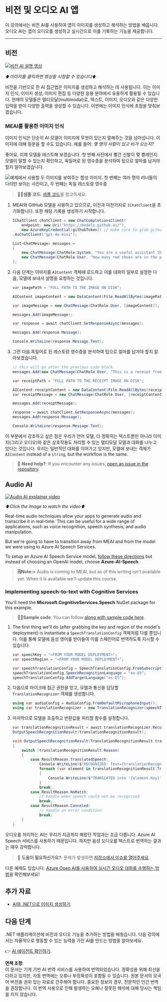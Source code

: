 # 비전 및 오디오 AI 앱

이 강의에서는 비전 AI를 사용하여 앱이 이미지를 생성하고 해석하는 방법을 배웁니다. 오디오 AI는 앱이 오디오를 생성하고 실시간으로 이를 기록하는 기능을 제공합니다.

---

## 비전

[![비전 AI 설명 영상](https://img.youtube.com/vi/QXbASt1KXuw/0.jpg)](https://youtu.be/QXbASt1KXuw?feature=shared)

_⬆️이미지를 클릭하면 영상을 시청할 수 있습니다⬆️_

비전을 기반으로 한 AI 접근법은 이미지를 생성하고 해석하는 데 사용됩니다. 이는 이미지 인식, 이미지 생성, 이미지 편집 등 다양한 응용 분야에서 유용하게 활용될 수 있습니다. 현재의 모델들은 멀티모달(multimodal)로, 텍스트, 이미지, 오디오와 같은 다양한 입력을 받아 다양한 출력을 생성할 수 있습니다. 이번에는 이미지 인식에 초점을 맞춰보겠습니다.

### MEAI를 활용한 이미지 인식

이미지 인식은 단순히 AI 모델이 이미지에 무엇이 있는지 말해주는 것을 넘어섭니다. 이미지에 대해 질문을 할 수도 있습니다. 예를 들어: _몇 명의 사람이 있고 비가 오는지?_  

좋아요, 이제 모델을 테스트해 보겠습니다. 첫 번째 사진에서 빨간 신발이 몇 켤레인지 모델이 말할 수 있는지 확인하고, 독일어로 된 영수증을 분석하여 팁으로 얼마를 남겨야 할지 알아보겠습니다.

![예제에서 사용할 두 이미지를 보여주는 합성 이미지. 첫 번째는 여러 명의 러너들의 다리만 보이는 사진이고, 두 번째는 독일 레스토랑 영수증](../../../translated_images/example-visual-image.e2fc4ffa5f01b3d65bb9bd5d23eebf97513bf486b761209b28fea06b63a11f6c.ko.png)

> 🧑‍💻**샘플 코드**: [샘플 코드](../../../03-CoreGenerativeAITechniques/src/Vision-01MEAI-GitHubModels)를 참고하세요.

1. MEAI와 GitHub 모델을 사용하고 있으므로, 이전과 마찬가지로 `IChatClient`을 초기화합니다. 또한 채팅 기록을 생성하기 시작합니다.

    ```csharp
    IChatClient chatClient = new ChatCompletionsClient(
        endpoint: new Uri("https://models.github.ai/"),
        new AzureKeyCredential(githubToken)) // make sure to grab githubToken from the secrets or environment
    .AsChatClient("gpt-4o-mini");

    List<ChatMessage> messages = 
    [
        new ChatMessage(ChatRole.System, "You are a useful assistant that describes images using a direct style."),
        new ChatMessage(ChatRole.User, "How many red shoes are in the photo?") // we'll start with the running photo
    ];
    ```

1. 다음 단계는 이미지를 `AIContent` 객체에 로드하고 이를 대화의 일부로 설정한 다음, 모델에 보내서 설명을 요청하는 것입니다.

    ```csharp
    var imagePath = "FULL PATH TO THE IMAGE ON DISK";

    AIContent imageContent = new DataContent(File.ReadAllBytes(imagePath), "image/jpeg"); // the important part here is that we're loading it in bytes. The image could come from anywhere.

    var imageMessage = new ChatMessage(ChatRole.User, [imageContent]);

    messages.Add(imageMessage);

    var response = await chatClient.GetResponseAsync(messages);

    messages.Add(response.Message);

    Console.WriteLine(response.Message.Text);
    ```

1. 그런 다음 독일어로 된 레스토랑 영수증을 분석하여 팁으로 얼마를 남겨야 할지 알아보겠습니다.

    ```csharp
    // this will go after the previous code block
    messages.Add(new ChatMessage(ChatRole.User, "This is a receipt from a lunch. I had the sausage. How much of a tip should I leave?"));

    var receiptPath = "FULL PATH TO THE RECEIPT IMAGE ON DISK";

    AIContent receiptContent = new DataContent(File.ReadAllBytes(receiptPath), "image/jpeg");
    var receiptMessage = new ChatMessage(ChatRole.User, [receiptContent]);

    messages.Add(receiptMessage);

    response = await chatClient.GetResponseAsync(messages);
    messages.Add(response.Message);

    Console.WriteLine(response.Message.Text);
    ```

이 부분에서 강조하고 싶은 점은 우리가 언어 모델, 더 정확히는 텍스트뿐만 아니라 이미지(그리고 오디오)와 같은 상호작용도 처리할 수 있는 멀티모달 모델과 대화를 나누고 있다는 것입니다. 우리는 일반적인 대화를 이어가고 있지만, 모델에 보내는 객체가 `AIContent` instead of a `string`, but the workflow is the same.

> 🙋 **Need help?**: If you encounter any issues, [open an issue in the repository](https://github.com/microsoft/Generative-AI-for-beginners-dotnet/issues/new).

## Audio AI

[![Audio AI explainer video](https://img.youtube.com/vi/fuquPXRNqCo/0.jpg)](https://youtu.be/fuquPXRNqCo?feature=shared)

_⬆️Click the image to watch the video⬆️_

Real-time audio techniques allow your apps to generate audio and transcribe it in real-time. This can be useful for a wide range of applications, such as voice recognition, speech synthesis, and audio manipulation.

But we're going to have to transition away from MEAI and from the model we were using to Azure AI Speech Services.

To setup an Azure AI Speech Service model, [follow these directions](../02-SetupDevEnvironment/getting-started-azure-openai.md) but instead of choosing an OpenAI model, choose **Azure-AI-Speech**.

> **🗒️Note:>** Audio is coming to MEAI, but as of this writing isn't available yet. When it is available we'll update this course.

### Implementing speech-to-text with Cognitive Services

You'll need the **Microsoft.CognitiveServices.Speech** NuGet package for this example.

> 🧑‍💻**Sample code**: You can follow [along with sample code here](../../../03-CoreGenerativeAITechniques/src/Audio-01-SpeechMic).

1. The first thing we'll do (after grabbing the key and region of the model's deployment) is instantiate a `SpeechTranslationConfig` 객체처럼 다를 뿐입니다. 이를 통해 모델에 음성 영어를 받아들여 이를 스페인어로 번역하도록 지시할 수 있습니다.

    ```csharp
    var speechKey = "<FROM YOUR MODEL DEPLOYMENT>";
    var speechRegion = "<FROM YOUR MODEL DEPLOYMENT>";

    var speechTranslationConfig = SpeechTranslationConfig.FromSubscription(speechKey, speechRegion);
    speechTranslationConfig.SpeechRecognitionLanguage = "en-US";
    speechTranslationConfig.AddTargetLanguage("es-ES");
    ```

1. 다음으로 마이크에 접근 권한을 얻고, 모델과 통신을 담당할 `TranslationRecognizer` 객체를 생성합니다.

    ```csharp
    using var audioConfig = AudioConfig.FromDefaultMicrophoneInput();
    using var translationRecognizer = new TranslationRecognizer(speechTranslationConfig, audioConfig);
    ```

1. 마지막으로 모델을 호출하고 반환값을 처리할 함수를 설정합니다.
   
    ```csharp
    var translationRecognitionResult = await translationRecognizer.RecognizeOnceAsync();
    OutputSpeechRecognitionResult(translationRecognitionResult);

    void OutputSpeechRecognitionResult(TranslationRecognitionResult translationRecognitionResult)
    {
        switch (translationRecognitionResult.Reason)
        {
            case ResultReason.TranslatedSpeech:
                Console.WriteLine($"RECOGNIZED: Text={translationRecognitionResult.Text}");
                foreach (var element in translationRecognitionResult.Translations)
                {
                    Console.WriteLine($"TRANSLATED into '{element.Key}': {element.Value}");
                }
                break;
            case ResultReason.NoMatch:
                // handle when speech could not be recognized
                break;
            case ResultReason.Canceled:
                // handle an error condition
                break;
        }
    }
    ```

오디오를 처리하는 AI는 우리가 지금까지 해왔던 작업과는 조금 다릅니다. Azure AI Speech 서비스를 사용하기 때문입니다. 하지만 음성 오디오를 텍스트로 번역하는 결과는 매우 강력합니다.

> 🙋 **도움이 필요하신가요?**: 문제가 발생하면 [저장소에서 이슈를 열어주세요](https://github.com/microsoft/Generative-AI-for-beginners-dotnet/issues/new).

다른 예제도 있습니다. [Azure Open AI를 사용하여 실시간 오디오 대화를 수행하는 방법](../../../03-CoreGenerativeAITechniques/src/Audio-02-RealTimeAudio)을 확인해보세요!

## 추가 자료

- [AI와 .NET으로 이미지 생성하기](https://learn.microsoft.com/dotnet/ai/quickstarts/quickstart-openai-generate-images?tabs=azd&pivots=openai)

## 다음 단계

.NET 애플리케이션에 비전과 오디오 기능을 추가하는 방법을 배웠습니다. 다음 강의에서는 자율적으로 행동할 수 있는 능력을 가진 AI를 만드는 방법을 알아보세요.

👉 [AI 에이전트 확인하기](./04-agents.md).

**면책 조항**:  
이 문서는 기계 기반 AI 번역 서비스를 사용하여 번역되었습니다. 정확성을 위해 최선을 다하고 있지만, 자동 번역에는 오류나 부정확성이 포함될 수 있습니다. 원본 문서의 모국어 버전을 권위 있는 자료로 간주해야 합니다. 중요한 정보의 경우, 전문적인 인간 번역을 권장합니다. 이 번역 사용으로 인해 발생하는 오해나 잘못된 해석에 대해 당사는 책임을 지지 않습니다.